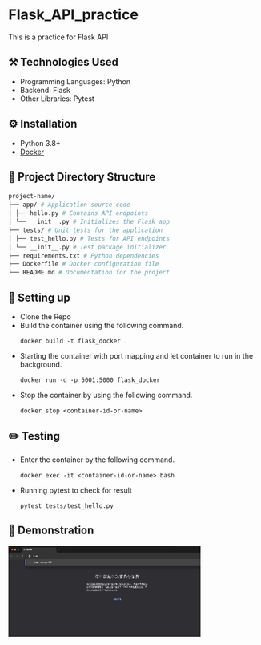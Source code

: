 # Flask_API_practice
This is a practice for Flask API

## :hammer_and_pick: Technologies Used
- Programming Languages: Python
- Backend: Flask
- Other Libraries: Pytest

## :gear: Installation
- Python 3.8+
- [Docker](https://docs.docker.com/engine/install/) 

## :closed_book: Project Directory Structure
```bash
project-name/
├── app/ # Application source code 
│ ├── hello.py # Contains API endpoints 
│ └── __init__.py # Initializes the Flask app 
├── tests/ # Unit tests for the application 
│ ├── test_hello.py # Tests for API endpoints 
│ └── __init__.py # Test package initializer 
├── requirements.txt # Python dependencies 
├── Dockerfile # Docker configuration file 
└── README.md # Documentation for the project
```

## :wrench: Setting up

* Clone the Repo
* Build the container using the following command.
    ```
    docker build -t flask_docker .
    ```
* Starting the container with port mapping and let container to run in the background.
    ```
    docker run -d -p 5001:5000 flask_docker
    ```
* Stop the container by using the following command.
    ```
    docker stop <container-id-or-name>
    ```

## :pencil2: Testing
* Enter the container by the following command.
    ```
    docker exec -it <container-id-or-name> bash
    ```
* Running pytest to check for result
    ```
    pytest tests/test_hello.py
    ```

## :tophat: Demonstration
![](https://github.com/WillyLIFEexp/Flask_API_practice/blob/create_flask/imgs/demo.gif)
